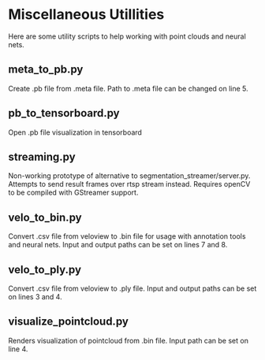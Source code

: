 # Miscellaneous Utillities
Here are some utility scripts to help working with point clouds and neural nets.

## meta_to_pb.py
Create .pb file from .meta file. Path to .meta file can be changed on line 5.

## pb_to_tensorboard.py
Open .pb file visualization in tensorboard

## streaming<span></span>.py
Non-working prototype of alternative to segmentation_streamer/server.py. Attempts to send result frames over rtsp stream instead. Requires openCV to be compiled with GStreamer support. 

## velo_to_bin.py
Convert .csv file from veloview to .bin file for usage with annotation tools and neural nets. Input and output paths can be set on lines 7 and 8.

## velo_to_ply.py
Convert .csv file from veloview to .ply file. Input and output paths can be set on lines 3 and 4.

## visualize_pointcloud.py
Renders visualization of pointcloud from .bin file. Input path can be set on line 4.
